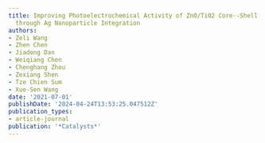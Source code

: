 ```yaml
---
title: Improving Photoelectrochemical Activity of ZnO/TiO2 Core--Shell Nanostructure
  through Ag Nanoparticle Integration
authors:
- Zeli Wang
- Zhen Chen
- Jiadong Dan
- Weiqiang Chen
- Chenghang Zhou
- Zexiang Shen
- Tze Chien Sum
- Xue-Sen Wang
date: '2021-07-01'
publishDate: '2024-04-24T13:53:25.047512Z'
publication_types:
- article-journal
publication: '*Catalysts*'
---
```

